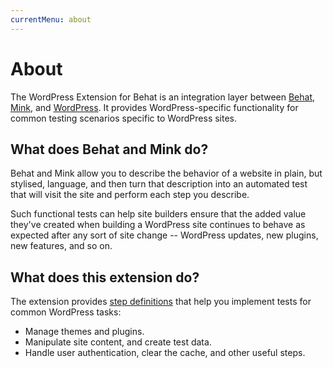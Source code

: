 ```yaml
---
currentMenu: about
---
```


# About

The WordPress Extension for Behat is an integration layer between [Behat](http://behat.org), [Mink](https://github.com/Behat/MinkExtension), and [WordPress](https://wordpress.org). It provides WordPress-specific functionality for common testing scenarios specific to WordPress sites.

## What does Behat and Mink do?

Behat and Mink allow you to describe the behavior of a website in plain, but stylised, language, and then turn that description into an automated test that will visit the site and perform each step you describe.

Such functional tests can help site builders ensure that the added value they've created when building a WordPress site continues to behave as expected after any sort of site change -- WordPress updates, new plugins, new features, and so on.

## What does this extension do?

The extension provides [step definitions](http://docs.behat.org/en/latest/user_guide/context/definitions.html) that help you implement tests for common WordPress tasks:

* Manage themes and plugins.
* Manipulate site content, and create test data.
* Handle user authentication, clear the cache, and other useful steps.
